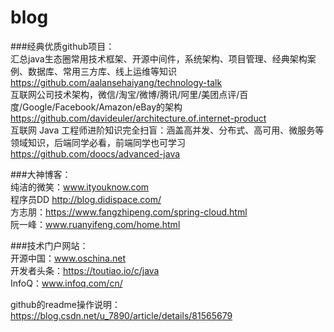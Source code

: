 # blog

###经典优质github项目：  
汇总java生态圈常用技术框架、开源中间件，系统架构、项目管理、经典架构案例、数据库、常用三方库、线上运维等知识  
https://github.com/aalansehaiyang/technology-talk  
互联网公司技术架构，微信/淘宝/微博/腾讯/阿里/美团点评/百度/Google/Facebook/Amazon/eBay的架构  
https://github.com/davideuler/architecture.of.internet-product  
互联网 Java 工程师进阶知识完全扫盲：涵盖高并发、分布式、高可用、微服务等领域知识，后端同学必看，前端同学也可学习  
https://github.com/doocs/advanced-java

###大神博客：  
纯洁的微笑：www.ityouknow.com  
程序员DD http://blog.didispace.com/  
方志朋：https://www.fangzhipeng.com/spring-cloud.html  
阮一峰：www.ruanyifeng.com/home.html

###技术门户网站：  
开源中国：www.oschina.net  
开发者头条：https://toutiao.io/c/java  
InfoQ：www.infoq.com/cn/  


github的readme操作说明：https://blog.csdn.net/u_7890/article/details/81565679
